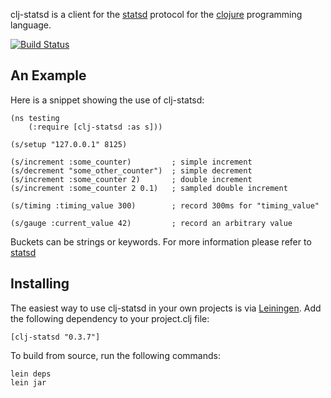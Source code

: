 clj-statsd is a client for the [statsd](https://github.com/etsy/statsd)
protocol for the [clojure](http://clojure.org) programming language.

[![Build
Status](https://secure.travis-ci.org/pyr/clj-statsd.png)](http://travis-ci.org/pyr/clj-statsd)

An Example
----------

Here is a snippet showing the use of clj-statsd:

    (ns testing
        (:require [clj-statsd :as s]))

    (s/setup "127.0.0.1" 8125)

    (s/increment :some_counter)         ; simple increment
    (s/decrement "some_other_counter")  ; simple decrement
    (s/increment :some_counter 2)       ; double increment
    (s/increment :some_counter 2 0.1)   ; sampled double increment

    (s/timing :timing_value 300)        ; record 300ms for "timing_value"

    (s/gauge :current_value 42)         ; record an arbitrary value

Buckets can be strings or keywords. For more information please refer to
[statsd](https://github.com/etsy/statsd)

Installing
----------

The easiest way to use clj-statsd in your own projects is via
[Leiningen](http://github.com/technomancy/leiningen). Add the following
dependency to your project.clj file:

    [clj-statsd "0.3.7"]

To build from source, run the following commands:

    lein deps
    lein jar
